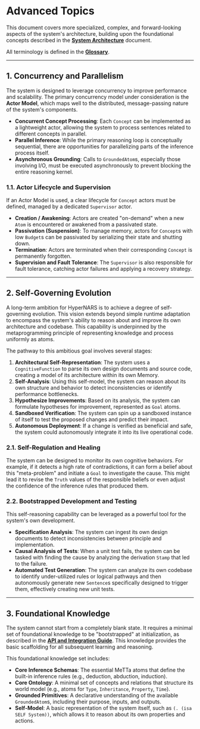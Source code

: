 # Advanced Topics

This document covers more specialized, complex, and forward-looking aspects of the system's architecture, building upon the foundational concepts described in the [**System Architecture**](./ARCHITECTURE.md) document.

All terminology is defined in the [**Glossary**](./DATA_STRUCTURES.md#1-glossary-of-core-terms).

---

## 1. Concurrency and Parallelism

The system is designed to leverage concurrency to improve performance and scalability. The primary concurrency model under consideration is the **Actor Model**, which maps well to the distributed, message-passing nature of the system's components.

-   **Concurrent Concept Processing**: Each `Concept` can be implemented as a lightweight actor, allowing the system to process sentences related to different concepts in parallel.
-   **Parallel Inference**: While the primary reasoning loop is conceptually sequential, there are opportunities for parallelizing parts of the inference process itself.
-   **Asynchronous Grounding**: Calls to `GroundedAtom`s, especially those involving I/O, must be executed asynchronously to prevent blocking the entire reasoning kernel.

### 1.1. Actor Lifecycle and Supervision
If an Actor Model is used, a clear lifecycle for `Concept` actors must be defined, managed by a dedicated `Supervisor` actor.

-   **Creation / Awakening**: Actors are created "on-demand" when a new `Atom` is encountered or awakened from a passivated state.
-   **Passivation (Suspension)**: To manage memory, actors for `Concept`s with low `Budget`s can be passivated by serializing their state and shutting down.
-   **Termination**: Actors are terminated when their corresponding `Concept` is permanently forgotten.
-   **Supervision and Fault Tolerance**: The `Supervisor` is also responsible for fault tolerance, catching actor failures and applying a recovery strategy.

---

## 2. Self-Governing Evolution

A long-term ambition for HyperNARS is to achieve a degree of self-governing evolution. This vision extends beyond simple runtime adaptation to encompass the system's ability to reason about and improve its own architecture and codebase. This capability is underpinned by the metaprogramming principle of representing knowledge and process uniformly as atoms.

The pathway to this ambitious goal involves several stages:
1.  **Architectural Self-Representation**: The system uses a `CognitiveFunction` to parse its own design documents and source code, creating a model of its architecture within its own Memory.
2.  **Self-Analysis**: Using this self-model, the system can reason about its own structure and behavior to detect inconsistencies or identify performance bottlenecks.
3.  **Hypothesize Improvements**: Based on its analysis, the system can formulate hypotheses for improvement, represented as `Goal` atoms.
4.  **Sandboxed Verification**: The system can spin up a sandboxed instance of itself to test the proposed changes and predict their impact.
5.  **Autonomous Deployment**: If a change is verified as beneficial and safe, the system could autonomously integrate it into its live operational code.

### 2.1. Self-Regulation and Healing
The system can be designed to monitor its own cognitive behaviors. For example, if it detects a high rate of contradictions, it can form a belief about this "meta-problem" and initiate a `Goal` to investigate the cause. This might lead it to revise the `Truth` values of the responsible beliefs or even adjust the confidence of the inference rules that produced them.

### 2.2. Bootstrapped Development and Testing
This self-reasoning capability can be leveraged as a powerful tool for the system's own development.
-   **Specification Analysis**: The system can ingest its own design documents to detect inconsistencies between principle and implementation.
-   **Causal Analysis of Tests**: When a unit test fails, the system can be tasked with finding the cause by analyzing the derivation `Stamp` that led to the failure.
-   **Automated Test Generation**: The system can analyze its own codebase to identify under-utilized rules or logical pathways and then autonomously generate new `Sentence`s specifically designed to trigger them, effectively creating new unit tests.

---

## 3. Foundational Knowledge

The system cannot start from a completely blank state. It requires a minimal set of foundational knowledge to be "bootstrapped" at initialization, as described in the [**API and Integration Guide**](./API_AND_INTEGRATION.md#2-system-initialization). This knowledge provides the basic scaffolding for all subsequent learning and reasoning.

This foundational knowledge set includes:
-   **Core Inference Schemas**: The essential MeTTa atoms that define the built-in inference rules (e.g., deduction, abduction, induction).
-   **Core Ontology**: A minimal set of concepts and relations that structure its world model (e.g., atoms for `Type`, `Inheritance`, `Property`, `Time`).
-   **Grounded Primitives**: A declarative understanding of the available `GroundedAtom`s, including their purpose, inputs, and outputs.
-   **Self-Model**: A basic representation of the system itself, such as `(. (isa SELF System))`, which allows it to reason about its own properties and actions.

